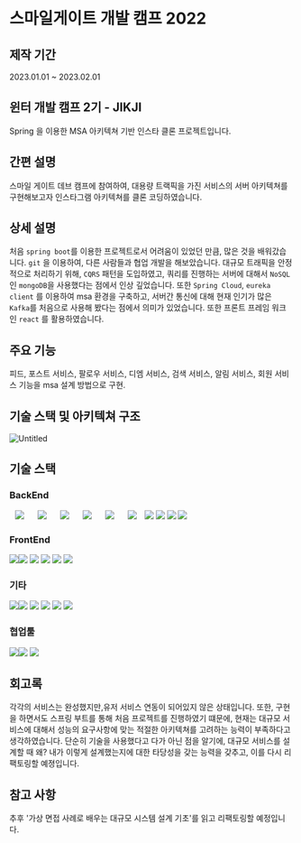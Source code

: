 # 스마일게이트 개발 캠프 2022 
## 제작 기간
2023.01.01 ~ 2023.02.01
## 윈터 개발 캠프 2기 - JIKJI
Spring 을 이용한 MSA 아키텍쳐 기반 인스타 클론 프로젝트입니다.

## 간편 설명
스마일 게이트 데브 캠프에 참여하여, 대용량 트랙픽을 가진 서비스의 서버 아키텍쳐를 구현해보고자 인스타그램 아키텍쳐를 클론 코딩하였습니다.
## 상세 설명
처음 `spring boot`를 이용한 프로젝트로서 어려움이 있었던 만큼, 많은 것을 배워갔습니다. `git` 을 이용하여, 다른 사람들과 협업 개발을 해보았습니다. 대규모 트래픽을 안정적으로 처리하기 위해,  `CQRS` 패턴을 도입하였고, 쿼리를 진행하는 서버에 대해서 `NoSQL`인 `mongoDB`을 사용했다는 점에서 인상 깊었습니다. 또한 `Spring Cloud`, `eureka client` 를 이용하여 msa 환경을 구축하고, 서버간 통신에 대해 현재 인기가 많은 `Kafka`를 처음으로 사용해 봤다는 점에서 의미가 있었습니다.  또한 프론트 프레임 워크인 `react` 를 활용하였습니다.

## 주요 기능
피드, 포스트 서비스, 팔로우 서비스, 디엠 서비스, 검색 서비스, 알림 서비스, 회원 서비스 기능을 msa 설계 방법으로 구현.

## 기술 스택  및 아키텍쳐 구조
![Untitled](https://github.com/worldii/MSA-Project/assets/87687210/74b75253-b1fe-4c10-964b-ff1b9db594db)

## 기술 스택
### BackEnd
<img src="https://img.shields.io/badge/Java-007396?style=for-the-badge&logo=Java&logoColor=#007396" style="height : auto; margin-left : 10px; margin-right : 10px;"/> <img src="https://img.shields.io/badge/Spring Boot-6DB33F?style=for-the-badge&logo=Spring Boot&logoColor=white" style="height : auto; margin-left : 10px; margin-right : 10px;"/> <img src="https://img.shields.io/badge/JSON Web Tokens-000000?style=for-the-badge&logo=JSON Web Tokens&logoColor=white" style="height : auto; margin-left : 10px; margin-right : 10px;"/> <img src="https://img.shields.io/badge/Redis-000000?style=for-the-badge&logo=Redis&logoColor=white" style="height : auto; margin-left : 10px; margin-right : 10px;"/> <img src="https://img.shields.io/badge/MySQL-4479A1?style=for-the-badge&logo=mysql&logoColor=white" style="height : auto; margin-left : 10px; margin-right : 10px;"/> <img src="https://img.shields.io/badge/Gradle-02303A?style=for-the-badge&logo=Gradle&logoColor=white" style="height : auto; margin-left : 10px; margin-right : 10px;"/>
  <img src="https://img.shields.io/badge/Swagger-85EA2D?style=for-the-badge&logo=Swagger&logoColor=black">
<img src="https://img.shields.io/badge/Spring_Security-6DB33F?style=for-the-badge&logo=SpringSecurity&logoColor=white">
<img src="https://img.shields.io/badge/Spring_Data_JPA-6DB33F?style=for-the-badge&logo=Hibernate&logoColor=white">
<img src="https://img.shields.io/badge/MongoDB-47A248?style=for-the-badge&logo=MongoDB&logoColor=white">

### FrontEnd
 <img src="https://img.shields.io/badge/javascript-F7DF1E?style=for-the-badge&logo=javascript&logoColor=black"><img src="https://img.shields.io/badge/html-E34F26?style=for-the-badge&logo=html5&logoColor=white">
  <img src="https://img.shields.io/badge/css-1572B6?style=for-the-badge&logo=css3&logoColor=white">
  <img src="https://img.shields.io/badge/axios-007CE2?style=for-the-badge&logo=axios&logoColor=white" >
<img src="https://img.shields.io/badge/React-61DAFB?style=for-the-badge&logo=React&logoColor=white">
<img src="https://img.shields.io/badge/Styled_components-DB7093?style=for-the-badge&logo=StyledComponents&logoColor=white">


### 기타
<img src="https://img.shields.io/badge/vim-%23121011.svg?style=for-the-badge&logo=vim&logoColor=white"><img src="https://img.shields.io/badge/Amazon EC2-FF9900?style=for-the-badge&logo=Amazon EC2&logoColor=white"> <img src="https://img.shields.io/badge/Jenkins-D24939?style=for-the-badge&logo=Jenkins&logoColor=white"> <img src="https://img.shields.io/badge/NGINX-009639?style=for-the-badge&logo=NGINX&logoColor=white"> <img src="https://img.shields.io/badge/Docker-2496ED?style=for-the-badge&logo=Docker&logoColor=white"> <img src="https://img.shields.io/badge/S3-569A31?style=for-the-badge&logo=Amazon S3&logoColor=white">


### 협업툴
<img src="https://img.shields.io/badge/Visual%20Studio%20Code-0078d7.svg?style=for-the-badge&logo=visual-studio-code&logoColor=white"><img src="https://img.shields.io/badge/git-%23F05033.svg?style=for-the-badge&logo=git&logoColor=white">
  <img src="https://img.shields.io/badge/github-%23121011.svg?style=for-the-badge&logo=github&logoColor=white">


## 회고록
각각의 서비스는 완성했지만,유저 서비스 연동이 되어있지 않은 상태입니다. 또한, 구현을 하면서도 스프링 부트를 통해 처음 프로젝트를 진행하였기 떄문에, 현재는 대규모 서비스에 대해서 성능의 요구사항에 맞는 적절한 아키텍쳐를 고려하는 능력이 부족하다고 생각하였습니다. 단순히 기술을 사용했다고 다가 아닌 점을 알기에, 대규모 서비스를 설계할 때 왜? 내가 이렇게 설계했는지에 대한 타당성을 갖는 능력을 갖추고, 이를 다시 리팩토링할 예졍입니다. 

## 참고 사항
추후 '가상 면접 사례로 배우는 대규모 시스템 설계 기초'를 읽고 리팩토링할 예정입니다.


